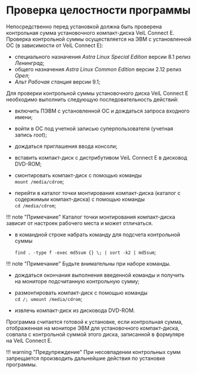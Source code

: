 # Проверка целостности программы

Непосредственно перед установкой должна быть проверена контрольная
сумма установочного компакт-диска VeiL Connect E. Проверка
контрольной суммы осуществляется на ЭВМ с установленной 
ОС (в зависимости от VeiL Connect E):
- специального назначения *Astra Linux Special Edition* версии 8.1 релиз *Ленинград*;
- общего назначения *Astra Linux Сommon Edition* версии 2.12 релиз *Орел*;
- *Альт  Рабочая станция* версии 9.1;

Для проверки контрольной суммы установочного диска VeiL Connect E необходимо
выполнить следующую последовательность действий:

-   включить ПЭВМ с установленной ОС и дождаться запроса входного имени;

-   войти в ОС под учетной записью суперпользователя (учетная запись
    *root*); 

-   дождаться приглашения ввода консоли;

-   вставить компакт-диск с дистрибутивом VeiL Connect E в дисковод DVD-ROM;

-   смонтировать компакт-диск с помощью команды   
`mount /media/cdrom`;

-   перейти в каталог точки монтирования компакт-диска (каталог с
    содержимым компакт-диска) с помощью команды  
    `cd /media/cdrom`;

!!! note "Примечание"
    Каталог точки монтирования компакт-диска зависит от настроек
    рабочего места и может отличаться.

-   в командной строке набрать команду для подсчета контрольной суммы

    `find . -type f -exec md5sum {} \; | sort -k2 | md5sum`;

!!! note "Примечание"
    Будьте внимательны при наборе команды.

-   дождаться окончания выполнения введенной команды и получить на
    мониторе подсчитанную контрольную сумму;

-   размонтировать компакт-диск с помощью команды  
    `cd /; umount /media/cdrom`;

-   извлечь компакт-диск из дисковода DVD-ROM.

Программа считается готовой к установке, если контрольная сумма,
отображенная на мониторе ЭВМ для установочного компакт-диска,
совпала с контрольной суммой этого диска, записанной в формуляре на VeiL Connect E.

!!! warning "Предупреждение"
    При несовпадении контрольных сумм запрещается производить
    дальнейшие действия по установке программы.
